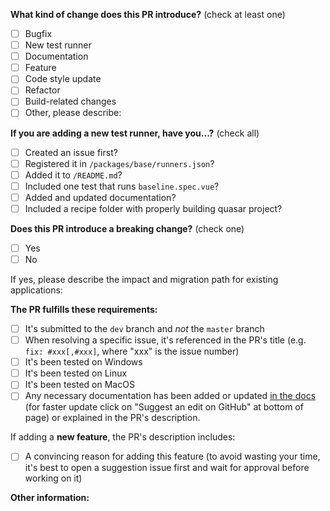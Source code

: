 <!--
Please make sure to read the Pull Request Guidelines:
https://github.com/quasarframework/quasar-testing/blob/dev/.github/CONTRIBUTING.md#pull-request-guidelines
-->

<!-- PULL REQUEST TEMPLATE -->
<!-- (Update "[ ]" to "[x]" to check a box) -->

**What kind of change does this PR introduce?** (check at least one)

- [ ] Bugfix
- [ ] New test runner
- [ ] Documentation
- [ ] Feature
- [ ] Code style update
- [ ] Refactor
- [ ] Build-related changes
- [ ] Other, please describe:

**If you are adding a new test runner, have you...?** (check all)

- [ ] Created an issue first?
- [ ] Registered it in `/packages/base/runners.json`?
- [ ] Added it to `/README.md`?
- [ ] Included one test that runs `baseline.spec.vue`?
- [ ] Added and updated documentation?
- [ ] Included a recipe folder with properly building quasar project?

**Does this PR introduce a breaking change?** (check one)

- [ ] Yes
- [ ] No

If yes, please describe the impact and migration path for existing applications:

**The PR fulfills these requirements:**

- [ ] It's submitted to the `dev` branch and _not_ the `master` branch
- [ ] When resolving a specific issue, it's referenced in the PR's title (e.g. `fix: #xxx[,#xxx]`, where "xxx" is the issue number)
- [ ] It's been tested on Windows
- [ ] It's been tested on Linux
- [ ] It's been tested on MacOS
- [ ] Any necessary documentation has been added or updated [in the docs](https://github.com/quasarframework/quasar-framework.org/tree/master/source) (for faster update click on "Suggest an edit on GitHub" at bottom of page) or explained in the PR's description.

If adding a **new feature**, the PR's description includes:
- [ ] A convincing reason for adding this feature (to avoid wasting your time, it's best to open a suggestion issue first and wait for approval before working on it)

**Other information:**
